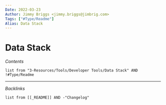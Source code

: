 ```yaml
---
Date: 2022-03-23
Author: Jimmy Briggs <jimmy.briggs@jimbrig.com>
Tags: ["#Type/Readme"]
Alias: Data Stack
---
```


# Data Stack

*Contents*

```dataview
list from "3-Resources/Tools/Developer Tools/Data Stack" AND !#Type/Readme
```

***

*Backlinks*

```dataview
list from [[_README]] AND -"Changelog"
```